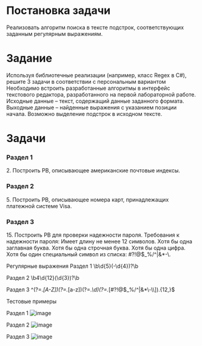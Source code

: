 <h1>Постановка задачи</h1>
<p> Реализовать алгоритм поиска в тексте подстрок, соответствующих заданным регулярным выражениям.</p>
<h1>Задание</h1>
Используя библиотечные реализации (например, класс Regex в C#), решите 3 задачи в соответствии с персональным вариантом 
Необходимо встроить разработанные алгоритмы в интерфейс текстового редактора, разработанного на первой лабораторной работе. 
Исходные данные – текст, содержащий данные заданного формата. Выходные данные – найденные выражения с указанием позиции начала. Возможно выделение подстрок в исходном тексте.
<h1>Задачи</h1> 
<h3>Раздел 1</h3>
2. Построить РВ, описывающее американские почтовые индексы.  
<h3>Раздел 2</h3>
5. Построить РВ, описывающее номера карт, принадлежащих
платежной системе Visa. 
<h3>Раздел 3</h3>
15. Построить РВ для проверки надежности пароля. Требования к
надежности пароля: Имеет длину не менее 12 символов. Хотя бы одна
заглавная буква. Хотя бы одна строчная буква. Хотя бы одна цифра. Хотя
бы один специальный символ из списка: #?!@$_%/^|&*-\.

Регулярные выражения
Раздел 1
\b\d{5}(-\d{4})?\b

Раздел 2
\b4\d{12}(\d{3})?\b

Раздел 3
^(?=.*[A-Z])(?=.*[a-z])(?=.*\d)(?=.*[#?!@$_%/^|&*\-\\]).{12,}$

Тестовые примеры

Раздел 1 
![image](https://github.com/user-attachments/assets/b5913e2c-55d2-49e0-b9a5-1819c022e994)

Раздел 2
![image](https://github.com/user-attachments/assets/82fd3bfd-c5ee-49e1-a5b3-5037e4a9de35)

Раздел 3
![image](https://github.com/user-attachments/assets/50b33638-4849-4d37-9508-7b2045853865)



